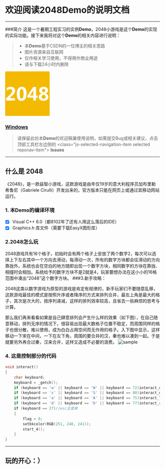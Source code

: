 # 欢迎阅读2048Demo的说明文档

------
###简介
这是一个暑期工程实习的实例**Demo**，2048小游戏是这个**Demo**的实现的实际功能。接下来我将对这个**Demo**的相关内容进行说明：

> * 本**Demo**基于CSDN的一位博主的相关思路
> * 图片资源来自互联网
> * 仅作相关学习使用，不得用作商业用途
> * 请与下载24小时内删除

![2048的logo](pic/2048.jpg)

### [Windows](Debug/Cpp1.exe)

> 请保留此份本**Demo**的欢迎稿兼使用说明，如需提交Bug或相关建议，点击顶部工具栏左边侧的 <class="js-selected-navigation-item selected reponav-item"></i> **Issues**

------

## 什么是 2048

《2048》，是一款益智小游戏，这款游戏是由年仅19岁的意大利程序员加布里勒希鲁尼（Gabriele Cirulli）开发出来的，官方版本只能在网页上或通过其移动网站运行。

### 1. 本**Demo**的编译环境

- [x] Visual C++ 6.0（都8102年了还有人用这么落后的IDE）
- [x] Graphics.h 库文件（需要下载EasyX图形库）

### 2.2048怎么玩

2048游戏共有16个格子，初始时会有两个格子上安放了两个数字2，每次可以选择上下左右其中一个方向去滑动，每滑动一次，所有的数字方块都会往滑动的方向靠拢外，系统也会在空白的地方随即出现一个数字方块，相同数字的方块在靠拢、相撞时会相加。系统给予的数字方块不是2就是4，玩家要想办法在这小小的16格范围中凑出“2048”这个数字方块。
###3.新手攻略：

2048这类以数字游戏为原型的游戏是肯定有规律的，新手玩家们不要随意乱移，这款游戏最佳的模式是按照升序或者降序的方式来排列合并，最左上角是最大的格子，其次是次大的，按序列递减，这样的排列效率较高，且省去一些麻烦的思考与计算。

那么我们再来看看如果是自己肆意排列会产生什么样的效果（如下图），在自己随意移动，排列无序的情况下，很容易出现最大数格子位置不稳定，而周围同样的格子也很分散，难以使用，成为白白占用空间而无作用的格子。入下图中显示，这样移动一下宋在中间，一下在左下角，周围的要合并的汉，秦也难以凑到一起。于是就要另外再合过秦，汉来合并，这样又造成不必要的浪费。
![sample](https://gss0.baidu.com/-Po3dSag_xI4khGko9WTAnF6hhy/zhidao/pic/item/d8f9d72a6059252d6f58a3fe3f9b033b5ab5b9f9.jpg)

### 4. 这是控制部分的代码

```c++
void interact()
{
	char keyboard;
	keyboard = _getch();
	if (keyboard == 'w' || keyboard == 'W' || keyboard == 72)interact_up();//上
	if (keyboard == 's' || keyboard == 'S' || keyboard == 80)interact_down();//下
	if (keyboard == 'a' || keyboard == 'A' || keyboard == 75)interact_left();//左
	if (keyboard == 'd' || keyboard == 'D' || keyboard == 77)interact_right();//右
	if (keyboard == 27)//esc主菜单
	{
		flag = 0;
		setbkcolor(RGB(251, 248, 241));
		start_4();
	}
}
```
---
玩的开心：）
---

